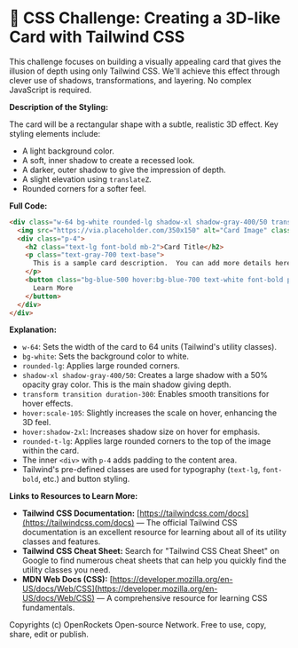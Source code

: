 # 🐞 CSS Challenge:  Creating a 3D-like Card with Tailwind CSS


This challenge focuses on building a visually appealing card that gives the illusion of depth using only Tailwind CSS.  We'll achieve this effect through clever use of shadows, transformations, and layering.  No complex JavaScript is required.


**Description of the Styling:**

The card will be a rectangular shape with a subtle, realistic 3D effect.  Key styling elements include:

*   A light background color.
*   A soft, inner shadow to create a recessed look.
*   A darker, outer shadow to give the impression of depth.
*   A slight elevation using `translateZ`.
*   Rounded corners for a softer feel.

**Full Code:**

```html
<div class="w-64 bg-white rounded-lg shadow-xl shadow-gray-400/50 transform transition duration-300 hover:scale-105 hover:shadow-2xl  ">
  <img src="https://via.placeholder.com/350x150" alt="Card Image" class="rounded-t-lg w-full">
  <div class="p-4">
    <h2 class="text-lg font-bold mb-2">Card Title</h2>
    <p class="text-gray-700 text-base">
      This is a sample card description.  You can add more details here.
    </p>
    <button class="bg-blue-500 hover:bg-blue-700 text-white font-bold py-2 px-4 rounded mt-4">
      Learn More
    </button>
  </div>
</div>
```


**Explanation:**

*   `w-64`: Sets the width of the card to 64 units (Tailwind's utility classes).
*   `bg-white`: Sets the background color to white.
*   `rounded-lg`: Applies large rounded corners.
*   `shadow-xl shadow-gray-400/50`: Creates a large shadow with a 50% opacity gray color. This is the main shadow giving depth.
*   `transform transition duration-300`: Enables smooth transitions for hover effects.
*   `hover:scale-105`: Slightly increases the scale on hover, enhancing the 3D feel.
*   `hover:shadow-2xl`:  Increases shadow size on hover for emphasis.
*   `rounded-t-lg`: Applies large rounded corners to the top of the image within the card.
*   The inner `<div>` with `p-4` adds padding to the content area.
*   Tailwind's pre-defined classes are used for typography (`text-lg`, `font-bold`, etc.) and button styling.


**Links to Resources to Learn More:**

*   **Tailwind CSS Documentation:** [https://tailwindcss.com/docs](https://tailwindcss.com/docs)  — The official Tailwind CSS documentation is an excellent resource for learning about all of its utility classes and features.
*   **Tailwind CSS Cheat Sheet:** Search for "Tailwind CSS Cheat Sheet" on Google to find numerous cheat sheets that can help you quickly find the utility classes you need.
*   **MDN Web Docs (CSS):** [https://developer.mozilla.org/en-US/docs/Web/CSS](https://developer.mozilla.org/en-US/docs/Web/CSS) — A comprehensive resource for learning CSS fundamentals.


Copyrights (c) OpenRockets Open-source Network. Free to use, copy, share, edit or publish.

